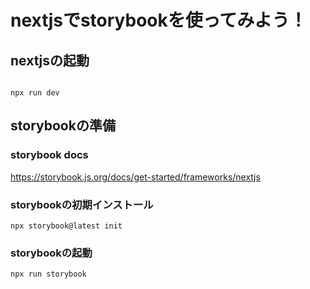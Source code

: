 # nextjsでstorybookを使ってみよう！

## nextjsの起動

```

npx run dev
```


## storybookの準備

### storybook docs

https://storybook.js.org/docs/get-started/frameworks/nextjs

### storybookの初期インストール

```
npx storybook@latest init
```

### storybookの起動

```
npx run storybook
```


